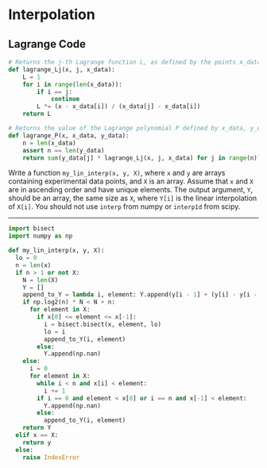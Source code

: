 # Interpolation

## Lagrange Code

```python
# Returns the j-th Lagrange function L, as defined by the points x_data, evaluated at point x
def lagrange_Lj(x, j, x_data):
    L = 1
    for i in range(len(x_data)):
        if i == j:
            continue
        L *= (x - x_data[i]) / (x_data[j] - x_data[i])
    return L

# Returns the value of the Lagrange polynomial P defined by x_data, y_data, evaluated at point x
def lagrange_P(x, x_data, y_data):
    n = len(x_data)
    assert n == len(y_data)
    return sum(y_data[j] * lagrange_Lj(x, j, x_data) for j in range(n))
```

Write a function `my_lin_interp(x, y, X)`, where `x` and `y` are arrays containing experimental data points, and `X` is an array. Assume that `x` and `X` are in ascending order and have unique elements. The output argument, `Y`, should be an array, the same size as `X`, where `Y[i]` is the linear interpolation of `X[i]`. You should not use `interp` from numpy or `interp1d` from scipy.

---

```python
import bisect
import numpy as np

def my_lin_interp(x, y, X):
  lo = 0
  n = len(x)
  if n > 1 or not X:
    N = len(X)
    Y = []
    append_to_Y = lambda i, element: Y.append(y[i - 1] + (y[i] - y[i - 1]) / (x[i] - x[i - 1]) * (element - x[i - 1]))
    if np.log2(n) * N < N + n:
      for element in X:
        if x[0] <= element <= x[-1]:
          i = bisect.bisect(x, element, lo)
          lo = i
          append_to_Y(i, element)
        else:
          Y.append(np.nan)
    else:
      i = 0
      for element in X:
        while i < n and x[i] < element:
          i += 1
        if i == 0 and element < x[0] or i == n and x[-1] < element:
          Y.append(np.nan)
        else:
          append_to_Y(i, element)
    return Y
  elif x == X:
    return y
  else:
    raise IndexError
```